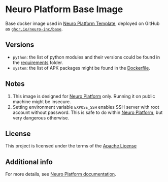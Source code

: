 Neuro Platform Base Image
====================

Base docker image used in [Neuro Platform Template](https://github.com/neuromation/cookiecutter-neuro-project/), deployed on GitHub as [`ghcr.io/neuro-inc/base`](https://github.com/orgs/neuro-inc/packages/container/package/base).

Versions
---
- `python`: the list of python modules and their versions could be found in the [requirements](./requirements) folder.
- `system`: the list of APK packages might be found in the [Dockerfile](./Dockerfile).

Notes
-----
1. This image is designed for [Neuro Platform](https://neu.ro/platform) only. Running it on public machine might be insecure.
2. Setting environment variable `EXPOSE_SSH` enables SSH server with root account without password. This is safe to do within [Neuro Platform](https://neu.ro/platform), but very dangerous otherwise.

License
-------
This project is licensed under the terms of the [Apache License](/LICENSE)

Additional info
---------------
For more details, see [Neuro Platform documentation](https://docs.neu.ro).
